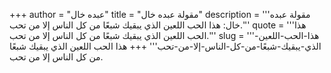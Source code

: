 +++
author = "عبده خال"
title = "مقولة عبده خال"
description = '''مقولة عبده خال: هذا الحب اللعين الذي يبقيك شبعًا من كل الناس إلا من تحب.'''
quote = '''هذا الحب اللعين الذي يبقيك شبعًا من كل الناس إلا من تحب.'''
slug = '''هذا-الحب-اللعين-الذي-يبقيك-شبعًا-من-كل-الناس-إلا-من-تحب'''
+++
هذا الحب اللعين الذي يبقيك شبعًا من كل الناس إلا من تحب.

